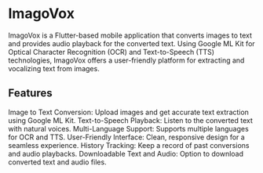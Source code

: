 # ImagoVox

ImagoVox is a Flutter-based mobile application that converts images to text and provides audio playback for the converted text. Using Google ML Kit for Optical Character Recognition (OCR) and Text-to-Speech (TTS) technologies, ImagoVox offers a user-friendly platform for extracting and vocalizing text from images.

## Features

Image to Text Conversion: Upload images and get accurate text extraction using Google ML Kit.
Text-to-Speech Playback: Listen to the converted text with natural voices.
Multi-Language Support: Supports multiple languages for OCR and TTS.
User-Friendly Interface: Clean, responsive design for a seamless experience.
History Tracking: Keep a record of past conversions and audio playbacks.
Downloadable Text and Audio: Option to download converted text and audio files.
